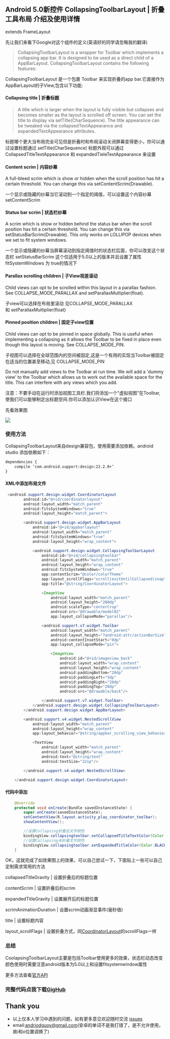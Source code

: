 ## Android 5.0新控件 CollapsingToolbarLayout | 折叠工具布局 介绍及使用详情

extends FrameLayout

先让我们来看下Google对这个组件的定义(英语好的同学请忽略我的翻译)

> CollapsingToolbarLayout is a wrapper for Toolbar which implements a collapsing app bar. It is designed to be used as a direct child of a AppBarLayout. 
CollapsingToolbarLayout contains the following features:

CollapsingToolbarLayout 是一个包裹 Toolbar 来实现折叠的app bar.它直接作为AppBarLayout的子View,包含以下功能:

#### Collapsing title | 折叠标题
> A title which is larger when the layout is fully visible but collapses and becomes smaller as the layout is scrolled off screen. You can set the title to display via setTitle(CharSequence). 
The title appearance can be tweaked via the collapsedTextAppearance and expandedTextAppearance attributes.

标题哪个更大当布局完全可见但是折叠时和布局滚动关闭屏幕变得更小，你可以通过设置标题通过 setTitle(CharSequence)
标题外观可以通过 CollapsedTitleTextAppearance 和 expandedTieleTextAppearance 来设置

#### Content scrim | 内容纱幕
A full-bleed scrim which is show or hidden when the scroll position has hit a certain threshold. You can change this via setContentScrim(Drawable).

一个显示或隐藏的纱幕当它滚动到一个指定的阈值，可以设置这个内容纱幕 setContentScrim

#### Status bar scrim | 状态栏纱幕
A scrim which is show or hidden behind the status bar when the scroll position has hit a certain threshold. You can change this via setStatusBarScrim(Drawable). 
This only works on LOLLIPOP devices when we set to fit system windows.

一个显示或隐藏的纱幕当屏幕滚动到指定阈值时的状态栏后面，你可以改变这个状态栏 setStatusBarScrim
这个仅适用于5.0以上的版本并且设置了属性fitSystemWindows 为 true的情况下

#### Parallax scrolling children | 子View视差滚动
Child views can opt to be scrolled within this layout in a parallax fashion. See COLLAPSE_MODE_PARALLAX and setParallaxMultiplier(float).

子view可以选择在布局里滚动 见COLLAPSE_MODE_PARALLAX 和 setParallaxMultiplier(float)

#### Pinned position children | 固定子view位置
Child views can opt to be pinned in space globally. This is useful when implementing a collapsing as it allows the Toolbar to be fixed in place even though this layout is moving. 
See COLLAPSE_MODE_PIN.

子视图可以选择在全球范围内的空间被固定,这是一个有用的实现当Toolbar被固定在适当的位置甚至移动,见 COLLAPSE_MODE_PIN

Do not manually add views to the Toolbar at run time. We will add a 'dummy view' to the Toolbar which allows us to work out the available space for the title. 
This can interfere with any views which you add.

注意：不要手动在运行时添加视图工具栏.我们将添加一个"虚拟视图"在Toolbar,使我们可以能够制定出标题空间.你可以添加认识View在这个接口

先看效果图

![](https://github.com/CoderGuoy/AndroidNote/blob/master/screenshots/Coordinatorlayout00.gif)

### 使用方法
CollapsingToolbarLayout来自design兼容包，使用需要添加依赖。android studio 添加依赖如下：
```xml
dependencies {
    compile ‘com.android.support:design:22.2.0+‘
}
```

####  XML中添加布局文件
```java
 <android.support.design.widget.CoordinatorLayout
        android:id="@+id/coordinatorlayout"
        android:layout_width="match_parent"
        android:fitsSystemWindows="true"
        android:layout_height="match_parent">

        <android.support.design.widget.AppBarLayout
            android:id="@+id/appbarlayout"
            android:layout_width="match_parent"
            android:fitsSystemWindows="true"
            android:layout_height="wrap_content">

            <android.support.design.widget.CollapsingToolbarLayout
                android:id="@+id/collapsingtoolbar"
                android:layout_width="match_parent"
                android:layout_height="wrap_content"
                android:fitsSystemWindows="true"
                app:contentScrim="@color/colorTheme"
                app:layout_scrollFlags="scroll|exitUntilCollapsed|snap"
                app:title="@string/CoordinatorLayout">

                <ImageView
                    android:layout_width="match_parent"
                    android:layout_height="200dp"
                    android:scaleType="centerCrop"
                    android:src="@drawable/model02"
                    app:layout_collapseMode="parallax"/>

                <android.support.v7.widget.Toolbar
                    android:layout_width="match_parent"
                    android:layout_height="?android:attr/actionBarSize"
                    android:contentInsetStart="0dp"
                    app:layout_collapseMode="pin">

                    <ImageView
                        android:id="@+id/imageview_back"
                        android:layout_width="wrap_content"
                        android:layout_height="wrap_content"
                        android:paddingBottom="20dp"
                        android:paddingLeft="5dp"
                        android:paddingRight="20dp"
                        android:paddingTop="20dp"
                        android:src="@drawable/back"/>

                </android.support.v7.widget.Toolbar>
            </android.support.design.widget.CollapsingToolbarLayout>
        </android.support.design.widget.AppBarLayout>

        <android.support.v4.widget.NestedScrollView
            android:layout_width="match_parent"
            android:layout_height="wrap_content"
            app:layout_behavior="@string/appbar_scrolling_view_behavior">

            <TextView
                android:layout_width="match_parent"
                android:layout_height="wrap_content"
                android:text="@string/text"
                android:textSize="22sp"/>

        </android.support.v4.widget.NestedScrollView>

    </android.support.design.widget.CoordinatorLayout>
```

#### 代码中添加
```java
    @Override
    protected void onCreate(Bundle savedInstanceState) {
        super.onCreate(savedInstanceState);
        setContentView(R.layout.activity_play_coordinator_toolbar);
        showContentView();

        //设置Collapsing折叠后文字颜色
        bindingView.collapsingtoolbar.setCollapsedTitleTextColor(Color.WHITE);
        //设置Collapsing未折叠文字颜色
        bindingView.collapsingtoolbar.setExpandedTitleColor(Color.BLACK);
    }
```

OK，这就完成了如效果图上的效果，可以自己尝试一下，下面贴上一些可以自己定制需求常用的方法

collapsedTitleGravity | 设置折叠后的标题位置

contentScrim | 设置折叠后的scrim

expandedTitleGravity | 设置展开后的标题位置

scrimAnimationDuration | 设置scrim动画渐显事件(毫秒值)

title | 设置标题内容 

layout_scrollFlags | 设置折叠方式，同[CoordinatorLayout]()的scrollFlags一样

### 总结

CoolapsingToolbarLayout主要是包括Toolbar使用更多的效果，状态栏动态改变颜色使用时需要注意android版本为5.0以上和设置fitsystemwindow属性

更多方法查看[官方API](https://developer.android.com/reference/android/support/design/widget/CollapsingToolbarLayout.html)

### 完整代码点我下载[GigHub](https://github.com/CoderGuoy/Coder)

## Thank you

- 以上仅本人学习中遇到的问题，如有更多意见欢迎随时交流 [issues](https://github.com/CoderGuoy/MetalDesign/issues/1)
- email:andriodguoy@gmail.com(安卓的单词不是我打错了，是不允许使用，故i和o位置调换了)
